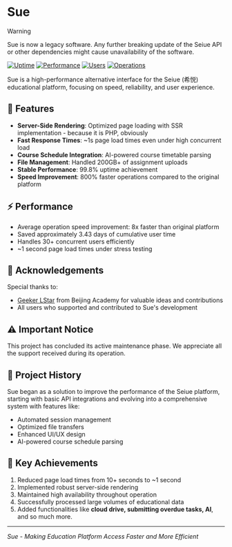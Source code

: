 # Sue

> [!WARNING]
> Sue is now a legacy software. Any further breaking update of the Seiue API or other dependencies might cause unavailability of the software.

[![Uptime](https://img.shields.io/badge/uptime-99.8%25-brightgreen)](https://github.com/c-jeremy/sue)
[![Performance](https://img.shields.io/badge/speed-8x%20faster-blue)](https://github.com/c-jeremy/sue)
[![Users](https://img.shields.io/badge/active%20users-30%2B-success)](https://github.com/c-jeremy/sue)
[![Operations](https://img.shields.io/badge/total%20operations-37k%2B-informational)](https://github.com/c-jeremy/sue)

Sue is a high-performance alternative interface for the Seiue (希悦) educational platform, focusing on speed, reliability, and user experience.


## 🚀 Features

- **Server-Side Rendering**: Optimized page loading with SSR implementation - because it is PHP, obviously
- **Fast Response Times**: ~1s page load times even under high concurrent load
- **Course Schedule Integration**: AI-powered course timetable parsing
- **File Management**: Handled 200GB+ of assignment uploads
- **Stable Performance**: 99.8% uptime achievement
- **Speed Improvement**: 800% faster operations compared to the original platform

## ⚡ Performance

- Average operation speed improvement: 8x faster than original platform
- Saved approximately 3.43 days of cumulative user time
- Handles 30+ concurrent users efficiently
- ~1 second page load times under stress testing



## 🙏 Acknowledgements

Special thanks to:
- [Geeker LStar](https://github.com/geeker-lstar) from Beijing Academy for valuable ideas and contributions
- All users who supported and contributed to Sue's development

## ⚠️ Important Notice

This project has concluded its active maintenance phase. We appreciate all the support received during its operation.

## 📝 Project History

Sue began as a solution to improve the performance of the Seiue platform, starting with basic API integrations and evolving into a comprehensive system with features like:
- Automated session management
- Optimized file transfers
- Enhanced UI/UX design
- AI-powered course schedule parsing

## 🔑 Key Achievements

1. Reduced page load times from 10+ seconds to ~1 second
2. Implemented robust server-side rendering
3. Maintained high availability throughout operation
4. Successfully processed large volumes of educational data
5. Added functionalities like **cloud drive, submitting overdue tasks, AI**, and so much more.



---

*Sue - Making Education Platform Access Faster and More Efficient*
